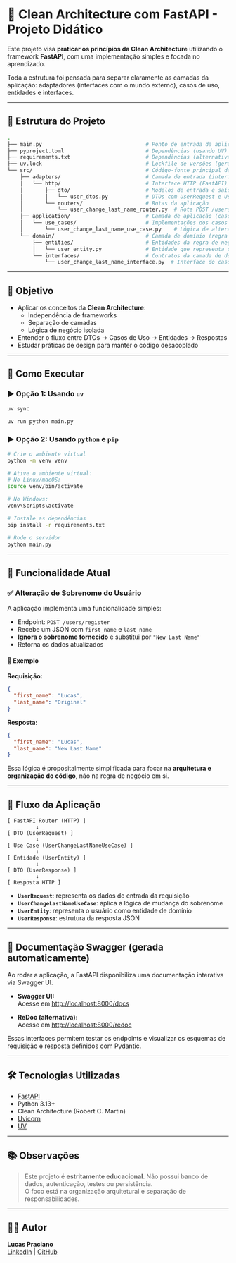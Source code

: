 # 🧼 Clean Architecture com FastAPI - Projeto Didático

Este projeto visa **praticar os princípios da Clean Architecture** utilizando o
framework **FastAPI**, com uma implementação simples e focada no aprendizado.

Toda a estrutura foi pensada para separar claramente as camadas da aplicação:
adaptadores (interfaces com o mundo externo), casos de uso, entidades e interfaces.

---

## 📁 Estrutura do Projeto

```bash
.
├── main.py                                 # Ponto de entrada da aplicação
├── pyproject.toml                          # Dependências (usando UV)
├── requirements.txt                        # Dependências (alternativa com pip)
├── uv.lock                                 # Lockfile de versões (gerado pelo UV)
└── src/                                    # Código-fonte principal da aplicação
    ├── adapters/                           # Camada de entrada (interfaces externas)
    │   └── http/                           # Interface HTTP (FastAPI)
    │       ├── dto/                        # Modelos de entrada e saída da API
    │       │   └── user_dtos.py            # DTOs com UserRequest e UserResponse
    │       └── routers/                    # Rotas da aplicação
    │           └── user_change_last_name_router.py  # Rota POST /users/register
    ├── application/                        # Camada de aplicação (casos de uso)
    │   └── use_cases/                      # Implementações dos casos de uso
    │       └── user_change_last_name_use_case.py    # Lógica de alteração do sobrenome
    └── domain/                             # Camada de domínio (regra de negócio)
        ├── entities/                       # Entidades da regra de negócio
        │   └── user_entity.py              # Entidade que representa o usuário
        └── interfaces/                     # Contratos da camada de domínio
            └── user_change_last_name_interface.py  # Interface do caso de uso
```

---

## 🧠 Objetivo

- Aplicar os conceitos da **Clean Architecture**:
    - Independência de frameworks
    - Separação de camadas
    - Lógica de negócio isolada
- Entender o fluxo entre DTOs → Casos de Uso → Entidades → Respostas
- Estudar práticas de design para manter o código desacoplado

---

## 🚀 Como Executar

### ▶️ Opção 1: Usando `uv`

```bash
uv sync
```

```bash
uv run python main.py
```

### ▶️ Opção 2: Usando `python` e `pip`

```bash
# Crie o ambiente virtual
python -m venv venv

# Ative o ambiente virtual:
# No Linux/macOS:
source venv/bin/activate

# No Windows:
venv\Scripts\activate

# Instale as dependências
pip install -r requirements.txt

# Rode o servidor
python main.py
```

---

## 🧪 Funcionalidade Atual

### ✅ Alteração de Sobrenome do Usuário

A aplicação implementa uma funcionalidade simples:

- Endpoint: `POST /users/register`
- Recebe um JSON com `first_name` e `last_name`
- **Ignora o sobrenome fornecido** e substitui por `"New Last Name"`
- Retorna os dados atualizados

#### 🔄 Exemplo

**Requisição:**

```json
{
  "first_name": "Lucas",
  "last_name": "Original"
}
```

**Resposta:**

```json
{
  "first_name": "Lucas",
  "last_name": "New Last Name"
}
```

Essa lógica é propositalmente simplificada para focar na **arquitetura e
organização do código**, não na regra de negócio em si.

---

## 🧱 Fluxo da Aplicação

```text
[ FastAPI Router (HTTP) ]
         ↓
[ DTO (UserRequest) ]
         ↓
[ Use Case (UserChangeLastNameUseCase) ]
         ↓
[ Entidade (UserEntity) ]
         ↓
[ DTO (UserResponse) ]
         ↓
[ Resposta HTTP ]
```

- **`UserRequest`**: representa os dados de entrada da requisição
- **`UserChangeLastNameUseCase`**: aplica a lógica de mudança do sobrenome
- **`UserEntity`**: representa o usuário como entidade de domínio
- **`UserResponse`**: estrutura da resposta JSON

---

## 📘 Documentação Swagger (gerada automaticamente)

Ao rodar a aplicação, a FastAPI disponibiliza uma documentação interativa via Swagger UI.

- **Swagger UI:**  
  Acesse em [http://localhost:8000/docs](http://localhost:8000/docs)

- **ReDoc (alternativa):**  
  Acesse em [http://localhost:8000/redoc](http://localhost:8000/redoc)

Essas interfaces permitem testar os endpoints e visualizar os esquemas de requisição e resposta definidos com Pydantic.

---

## 🛠️ Tecnologias Utilizadas

- [FastAPI](https://fastapi.tiangolo.com/)
- Python 3.13+
- Clean Architecture (Robert C. Martin)
- [Uvicorn](https://www.uvicorn.org/)
- [UV](https://docs.astral.sh/uv/guides/install-python/)

---

## 📚 Observações

> Este projeto é **estritamente educacional**. Não possui banco
> de dados, autenticação, testes ou persistência.  
> O foco está na organização arquitetural e separação de
> responsabilidades.

---

## 👨‍💻 Autor

**Lucas Praciano**  
[LinkedIn](https://www.linkedin.com/in/lucas-praciano-420552210/) |
[GitHub](https://github.com/lspraciano)
